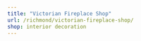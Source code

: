 ```yaml
---
title: "Victorian Fireplace Shop"
url: /richmond/victorian-fireplace-shop/
shop: interior decoration
---
```

